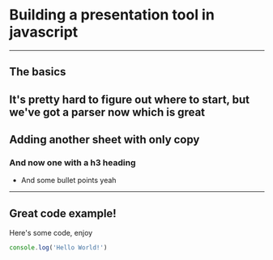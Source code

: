 # Building a presentation tool in javascript
---
## The basics
It's pretty hard to figure out where to start, but we've got a parser now which is great
---
Adding another sheet with only copy
---
### And now one with a h3 heading
- And some bullet points yeah
---
## Great code example!
Here's some code, enjoy
```javascript
console.log('Hello World!')
```
